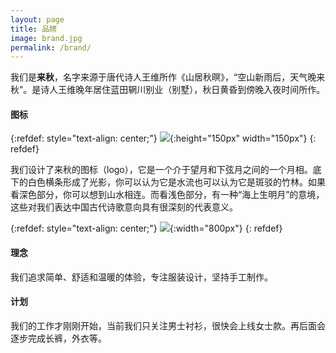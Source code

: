 ```yaml
---
layout: page
title: 品牌
image: brand.jpg
permalink: /brand/
---
```


我们是**来秋**，名字来源于唐代诗人王维所作《山居秋暝》，“空山新雨后，天气晚来秋”。是诗人王维晚年居住蓝田辋川别业（别墅），秋日黄昏到傍晚入夜时间所作。

#### 图标 

{:refdef: style="text-align: center;"}
![]({{site.baseurl}}/img/autumnon_logo_trans.png){:height="150px" width="150px"}
{: refdef}

我们设计了来秋的图标（logo），它是一个介于望月和下弦月之间的一个月相。底下的白色横条形成了光影，你可以认为它是水流也可以认为它是斑驳的竹林。如果看深色部分，你可以想到山水相连。而看浅色部分，有一种“海上生明月”的意境，这些对我们表达中国古代诗歌意向具有很深刻的代表意义。


{:refdef: style="text-align: center;"}
![]({{site.baseurl}}/img/moon.jpg){:width="800px"}
{: refdef}

#### 理念

我们追求简单、舒适和温暖的体验，专注服装设计，坚持手工制作。

#### 计划

我们的工作才刚刚开始，当前我们只关注男士衬衫，很快会上线女士款。再后面会逐步完成长裤，外衣等。
